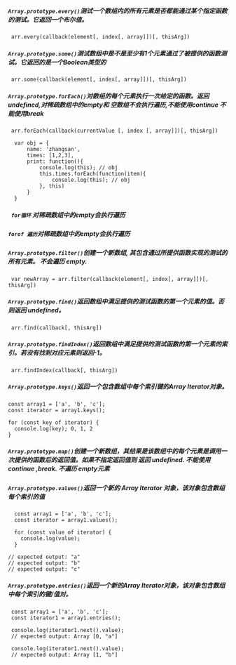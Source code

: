 ##### ``` Array.prototype.every() ```测试一个数组内的所有元素是否都能通过某个指定函数的测试。它返回一个布尔值。
```
 arr.every(callback(element[, index[, array]])[, thisArg])
```

##### ``` Array.prototype.some() ```测试数组中是不是至少有1个元素通过了被提供的函数测试。它返回的是一个Boolean类型的

```
 arr.some(callback(element[, index[, array]])[, thisArg])
```
##### ``` Array.prototype.forEach() ```对数组的每个元素执行一次给定的函数。返回 undefined,对稀疏数组中的empty和 空数组不会执行遍历,不能使用continue 不能使用break
```
 arr.forEach(callback(currentValue [, index [, array]])[, thisArg])
```
```
  var obj = {
      name: 'zhangsan',
      times: [1,2,3],
      print: function(){
          console.log(this); // obj
          this.times.forEach(function(item){
              console.log(this); // obj 
          }, this)
      }
  }
```
##### ``` for循环``` 对稀疏数组中的empty会执行遍历
##### ``` forof 遍历 ```对稀疏数组中的empty会执行遍历


##### ``` Array.prototype.filter() ```创建一个新数组, 其包含通过所提供函数实现的测试的所有元素。 不会遍历 empty.

```
 var newArray = arr.filter(callback(element[, index[, array]])[, thisArg])
```

##### ``` Array.prototype.find() ```返回数组中满足提供的测试函数的第一个元素的值。否则返回 undefined。

```
 arr.find(callback[, thisArg])
```

##### ``` Array.prototype.findIndex() ```返回数组中满足提供的测试函数的第一个元素的索引。若没有找到对应元素则返回-1。
```
 arr.findIndex(callback[, thisArg])
```



##### ``` Array.prototype.keys() ```返回一个包含数组中每个索引键的Array Iterator对象。
```
const array1 = ['a', 'b', 'c'];
const iterator = array1.keys();

for (const key of iterator) {
  console.log(key); 0, 1, 2 
}

```

##### ``` Array.prototype.map() ```创建一个新数组，其结果是该数组中的每个元素是调用一次提供的函数后的返回值。如果不指定返回值则 返回 undefined. 不能使用 continue ,break. 不遍历 empty元素



##### ``` Array.prototype.values() ```返回一个新的 Array Iterator 对象，该对象包含数组每个索引的值

```
  const array1 = ['a', 'b', 'c'];
  const iterator = array1.values();

  for (const value of iterator) {
    console.log(value);
  }

// expected output: "a"
// expected output: "b"
// expected output: "c"
```


##### ``` Array.prototype.entries() ```返回一个新的Array Iterator对象，该对象包含数组中每个索引的键/值对。
```
 const array1 = ['a', 'b', 'c'];
 const iterator1 = array1.entries();

 console.log(iterator1.next().value);
 // expected output: Array [0, "a"]

 console.log(iterator1.next().value);
 // expected output: Array [1, "b"]
```